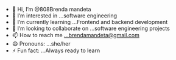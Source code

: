 - 👋 Hi, I’m @808Brenda mandeta
- 👀 I’m interested in ...software engineering
- 🌱 I’m currently learning ...Frontend and backend development
- 💞️ I’m looking to collaborate on ...software engineering projects
- 📫 How to reach me ...brendamandeta@gmail.com
- 😄 Pronouns: ...she/her
- ⚡ Fun fact: ...Always ready to learn

<!---
808Brenda/808Brenda is a ✨ special ✨ repository because its `README.md` (this file) appears on your GitHub profile.
You can click the Preview link to take a look at your changes.
--->
